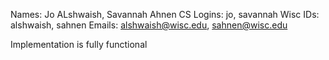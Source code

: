 Names: Jo ALshwaish, Savannah Ahnen
CS Logins: jo, savannah
Wisc IDs: alshwaish, sahnen
Emails: alshwaish@wisc.edu, sahnen@wisc.edu

Implementation is fully functional
